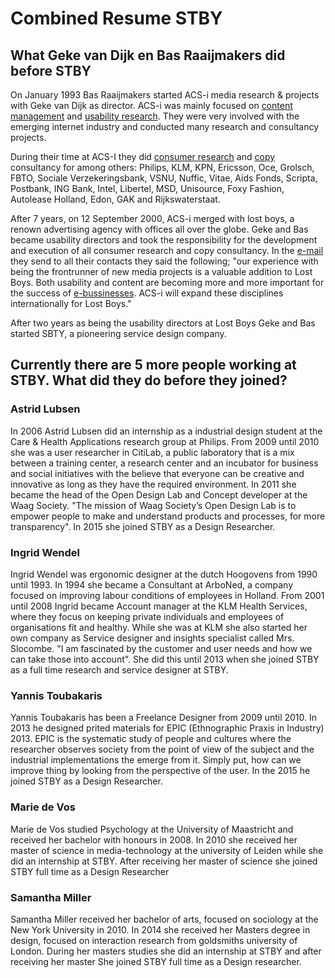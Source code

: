 # Combined Resume STBY

## What Geke van Dijk en Bas Raaijmakers did before STBY
On January 1993 Bas Raaijmakers started ACS-i media research & projects with Geke van Dijk as director. ACS-i was  mainly focused on [content management](https://en.wikipedia.org/wiki/Content_management) and [usability research](https://en.wikipedia.org/wiki/Usability_testing). They were very involved with the emerging internet industry and conducted many research and consultancy projects.

During their time at ACS-I they did [consumer research](https://en.wikipedia.org/wiki/Marketing_research) and [copy](https://en.wikipedia.org/wiki/Copywriting) consultancy for among others: Philips, KLM, KPN, Ericsson, Oce, Grolsch, FBTO, Sociale Verzekeringsbank, VSNU, Nuffic, Vitae, Aids Fonds, Scripta, Postbank, ING Bank, Intel, Libertel, MSD, Unisource, Foxy Fashion, Autolease Holland, Edon, GAK and Rijkswaterstaat.

After 7 years, on 12 September 2000, ACS-i merged with lost boys, a renown advertising agency with offices all over the globe. Geke and Bas became usability directors and took the responsibility for the development and execution of all consumer research and copy consultancy. In the [e-mail](email-acs-merges-with-Lostboys.md) they send to all their contacts they said the following; "our experience with being the frontrunner of new media projects is a valuable addition to Lost Boys. Both usability and content are becoming more and more important for the success of [e-bussinesses](https://nl.wikipedia.org/wiki/Electronic_commerce). ACS-i will expand these disciplines internationally for Lost Boys."

After two years as being the usability directors at Lost Boys Geke and Bas started SBTY, a pioneering service design company.

## Currently there are 5 more people working at STBY. What did they do before they joined?

### Astrid Lubsen

In 2006 Astrid Lubsen did an internship as a industrial design student at	the Care & Health Applications research group at Philips. From 2009 until 2010 she was a user researcher in	CitiLab, a public laboratory that is a mix between a training center, a research center and an incubator for business and social initiatives with the believe that everyone can be creative and innovative as long as they have the required environment. In 2011 she became the head of the Open Design Lab and Concept developer at the Waag Society. "The mission of Waag Society’s Open Design Lab is to empower people to make and understand products and processes, for more transparency". In 2015 she joined STBY as a	Design Researcher.

### Ingrid Wendel

Ingrid  Wendel was ergonomic designer at	the dutch Hoogovens	from 1990 until 1993. In 1994 she became a  Consultant at	ArboNed, a company focused on improving labour conditions of employees in Holland. From	2001 until  2008  Ingrid became Account manager at the	KLM Health Services, where they focus on keeping private individuals and employees of organisations fit and healthy. While she was at KLM she also started her own company as Service designer and insights specialist called Mrs. Slocombe. "I am fascinated by the customer and user needs and how we can take those into account". She did this until 2013 when she joined STBY as a full time research and service designer	at STBY.

### Yannis  Toubakaris

Yannis  Toubakaris has been a Freelance Designer from 2009 until 2010. In 2013 he designed prited materials for EPIC (Ethnographic Praxis in Industry) 2013. EPIC is the systematic study of people and cultures where the researcher observes society from the point of view of the subject and the industrial implementations the emerge from it. Simply put, how can we improve thing by looking from the perspective of the user. In the 2015 he joined STBY as a Design Researcher.

### Marie de Vos

Marie de Vos studied Psychology at the University of Maastricht	and received her bachelor with honours in 2008. In 2010 she received her master of science in media-technology at the university of Leiden while she did an internship at STBY. After receiving her master of science she joined STBY full time as a Design Researcher

### Samantha Miller

Samantha Miller received her bachelor of arts, focused on sociology at the	New York University in 2010. In 2014 she received her Masters degree in design, focused on interaction research from goldsmiths university of London. During her masters studies she did an internship at STBY and after receiving her master She joined STBY full time as a Design researcher.
